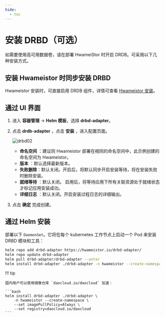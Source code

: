 ```yaml
---
hide:
  - toc
---
```


# 安装 DRBD（可选）

如需要使用高可用数据卷，请在部署 HwameiStor 时开启 DRDB。可采用以下几种安装方式。

## 安装 Hwameistor 时同步安装 DRBD

Hwameistor 安装时，可直接启用 DRDB 组件，详情可查看 [Hwameistor 安装](deploy-operator.md)。

## 通过 UI 界面

1. 进入 __容器管理__ -> __Helm 模板__，选择 __drbd-adapter__。

2. 点击 __drdb-adapter__ ，点击 __安装__ ，进入配置页面。

    ![drbd02](https://docs.daocloud.io/daocloud-docs-images/docs/storage/images/drbd02.jpg)

    - __命名空间__ ：建议同 Hwameistor 部署在相同的命名空间中，此示例创建的命名空间为 Hwameistor。
    - __版本__ ：默认选择最新版本。
    - __失败删除__：默认关闭。开启后，将默认同步开启安装等待，将在安装失败时删除安装。
    - __就绪等待__ ：默认关闭。 启用后，将等待应用下所有关联资源处于就绪状态才标记应用安装成功。
    - __详细日志__ ：默认关闭。开启安装过程日志的详细输出。

3. 点击 __确定__ 完成创建。

## 通过 Helm 安装

部署以下 `DaemonSet`。它将在每个 kubernetes 工作节点上启动一个 Pod 来安装 DRBD 模块和工具：

```bash
helm repo add drbd-adapter https://hwameistor.io/drbd-adapter/
helm repo update drbd-adapter
helm pull drbd-adapter/drbd-adapter --untar
helm install drbd-adapter ./drbd-adapter -n hwameistor --create-namespace
```

!!! tip

    国内用户可以使用镜像仓库 `daocloud.io/daocloud` 加速：

    ```bash
    helm install drbd-adapter ./drbd-adapter \
        -n hwameistor --create-namespace \
        --set imagePullPolicy=Always \
        --set registry=daocloud.io/daocloud
    ```
